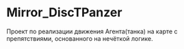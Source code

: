 # Mirror_DiscTPanzer

Проект по реализации движения Агента(танка) на карте с препятствиями, основанного на нечёткой логике.
